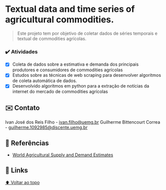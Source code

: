 
# Textual data and time series of agricultural commodities.

>Este projeto tem por objetivo de coletar dados de séries temporais e textual de commodities agrícolas.

### ✔️ Atividades 

- [x] Coleta de dados sobre a estimativa e demanda dos principais produtores e consumidores de commodities agrícolas
- [x] Estudos sobre as técnicas de web scraping para desenvolver algoritmos de coleta automática de dados.
- [x] Desenvolvido algoritmos em python para a extração de notícias da internet do mercado de commodities agrícolas

## ✉️ Contato

Ivan José dos Reis Filho - ivan.filho@uemg.br
Guilherme Bittencourt Correa - guilherme.1092985@discente.uemg.br

## 🔎 Referências

* [World Agricultural Supply and Demand Estimates](https://usda.library.cornell.edu/concern/publications/3t945q76s?locale=en)


## 🔗 Links

[⬆ Voltar ao topo](#nome-do-projeto)<br>
